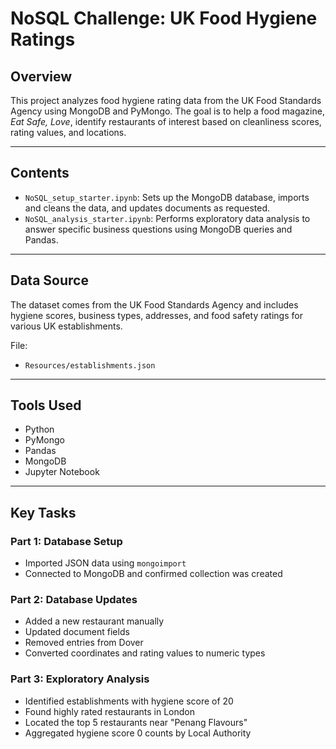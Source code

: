 # NoSQL Challenge: UK Food Hygiene Ratings

## Overview

This project analyzes food hygiene rating data from the UK Food Standards Agency using MongoDB and PyMongo. The goal is to help a food magazine, *Eat Safe, Love*, identify restaurants of interest based on cleanliness scores, rating values, and locations.

---

## Contents

- `NoSQL_setup_starter.ipynb`: Sets up the MongoDB database, imports and cleans the data, and updates documents as requested.
- `NoSQL_analysis_starter.ipynb`: Performs exploratory data analysis to answer specific business questions using MongoDB queries and Pandas.

---

## Data Source

The dataset comes from the UK Food Standards Agency and includes hygiene scores, business types, addresses, and food safety ratings for various UK establishments.

File:
- `Resources/establishments.json`

---

## Tools Used

- Python
- PyMongo
- Pandas
- MongoDB
- Jupyter Notebook

---

## Key Tasks

### Part 1: Database Setup
- Imported JSON data using `mongoimport`
- Connected to MongoDB and confirmed collection was created

### Part 2: Database Updates
- Added a new restaurant manually
- Updated document fields
- Removed entries from Dover
- Converted coordinates and rating values to numeric types

### Part 3: Exploratory Analysis
- Identified establishments with hygiene score of 20
- Found highly rated restaurants in London
- Located the top 5 restaurants near "Penang Flavours"
- Aggregated hygiene score 0 counts by Local Authority

